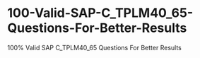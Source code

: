 # 100-Valid-SAP-C_TPLM40_65-Questions-For-Better-Results
100% Valid SAP C_TPLM40_65 Questions For Better Results
